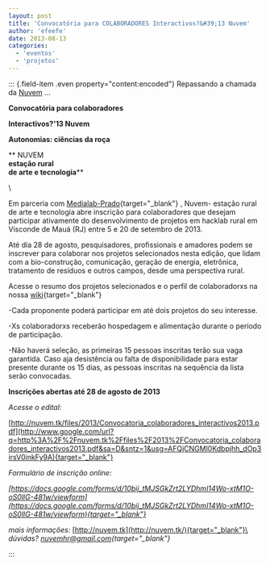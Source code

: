 ```yaml
---
layout: post
title: 'Convocatória para COLABORADORES Interactivos?&#39;13 Nuvem'
author: 'efeefe'
date: 2013-08-13
categories:
  - 'eventos'
  - 'projetos'
---
```


::: {.field-item .even property="content:encoded"}
Repassando a chamada da [Nuvem](http://nuvem.tk/) \...

**Convocatória para colaboradores**

<div>

**Interactivos?\'13 Nuvem**

</div>

<div>

**Autonomias: ciências da roça**

</div>

<div>

</div>

<div>

<div>

** NUVEM \
**estação rural\
de arte e tecnologia****

</div>

<div>

</div>

\

<div>

<div>

Em parceria com [Medialab-Prado](http://medialab-prado.es/){target="_blank"} , Nuvem- estação rural de arte e tecnologia abre inscrição para colaboradores que desejam participar ativamente do desenvolvimento de projetos em hacklab rural em Visconde de Mauá (RJ) entre 5 e 20 de setembro de 2013.

</div>

<div>

</div>

<div>

Até dia 28 de agosto, pesquisadores, profissionais e amadores podem se inscrever para colaborar nos projetos selecionados nesta edição, que lidam com a bio-construção, comunicação, geração de energia, eletrônica, tratamento de resíduos e outros campos, desde uma perspectiva rural.

</div>

<div>

</div>

<div>

Acesse o resumo dos projetos selecionados e o perfil de colaboradorxs na nossa [wiki](http://nuvem.tk/wiki/index.php/Interactivos%3F%2713_Nuvem){target="_blank"}

</div>

<div>

</div>

<div>

-Cada proponente poderá participar em até dois projetos do seu interesse.

</div>

<div>

<div>

-Xs colaboradorxs receberão hospedagem e alimentação durante o período de participação.

</div>

<div>

-Não haverá seleção, as primeiras 15 pessoas inscritas terão sua vaga garantida. Caso aja desistência ou falta de disponibilidade para estar presente durante os 15 dias, as pessoas inscritas na sequência da lista serão convocadas.

</div>

</div>

<div>

</div>

<div>

</div>

<div>

**Inscrições abertas até 28 de agosto de 2013**

</div>

</div>

<div>

</div>

*Acesse o edital:*

</div>

<div>

[http://nuvem.tk/files/2013/Convocatoria_colaboradores_interactivos2013.pdf](http://www.google.com/url?q=http%3A%2F%2Fnuvem.tk%2Ffiles%2F2013%2FConvocatoria_colaboradores_interactivos2013.pdf&sa=D&sntz=1&usg=AFQjCNGMl0Kdbpjhh_dOp3irsV0inkFy9A){target="_blank"}

</div>

<div>

*Formulário de inscrição online:*

</div>

<div>

*[https://docs.google.com/forms/d/10bij_tMJSGkZrt2LYDhmI14Wo-xtM1O-oS0llG-481w/viewform](https://docs.google.com/forms/d/10bij_tMJSGkZrt2LYDhmI14Wo-xtM1O-oS0llG-481w/viewform){target="_blank"}*

</div>

<div>

</div>

<div>

</div>

<div>

*mais informações:* [http://nuvem.tk](http://nuvem.tk/){target="_blank"}\
*dúvidas? [nuvemhr@gmail.com](mailto:nuvemhr@gmail.com){target="_blank"}*

</div>
:::
